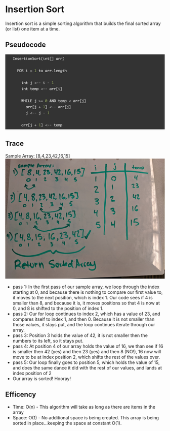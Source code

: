 # Insertion Sort
Insertion sort is a simple sorting algorithm that builds the final sorted array (or list) one item at a time.

## Pseudocode
![pseudoCode](./assets/insertionSort.png)

## Trace
Sample Array: [8,4,23,42,16,15]
![stepThrough](./assets/insertionSortWB.jpg)
* pass 1: In the first pass of our sample array, we loop through the index starting at 0, and because there is nothing to compare our first value to, it moves to the next position, which is index 1. Our code sees if 4 is smaller than 8, and because it is, it moves positions so that 4 is now at 0, and 8 is shifted to the position of index 1.
* pass 2: Our for loop continues to index 2, which has a value of 23, and compares itself to index 1, and then 0. Because it is not smaller than those values, it stays put, and the loop continues iterate through our array.
* pass 3: Position 3 holds the value of 42, it is not smaller then the numbers to its left, so it stays put.
* pass 4: At position 4 of our array holds the value of 16, we than see if 16 is smaller then 42 (yes) and then 23 (yes) and then 8 (NO!), 16 now will move to be at index position 2, which shifts the rest of the values over.
* pass 5: Our loop finally goes to position 5, which holds the value of 15, and does the same dance it did with the rest of our values, and lands at index position of 2
* Our array is sorted! Hooray!

## Efficency
* Time: O(n) - This algorithm will take as long as there are items in the array
* Space: O(1) -
No additional space is being created. This array is being sorted in place…keeping the space at constant O(1).

